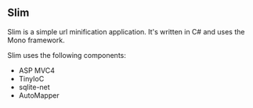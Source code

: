 Slim
----

Slim is a simple url minification application. It's written in C# and uses the Mono framework.

Slim uses the following components:

- ASP MVC4
- TinyIoC
- sqlite-net
- AutoMapper